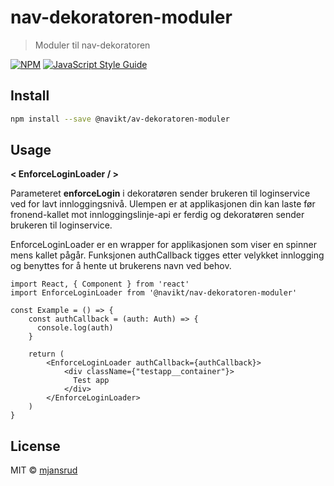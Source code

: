 # nav-dekoratoren-moduler

> Moduler til nav-dekoratoren

[![NPM](https://img.shields.io/npm/v/@navikt/nav-dekoratoren-moduler.svg)](https://www.npmjs.com/package/@navikt/nav-dekoratoren-moduler) [![JavaScript Style Guide](https://img.shields.io/badge/code_style-standard-brightgreen.svg)](https://standardjs.com)

## Install

```bash
npm install --save @navikt/av-dekoratoren-moduler
```

## Usage

**< EnforceLoginLoader / >**

Parameteret **enforceLogin** i dekoratøren sender brukeren til loginservice ved for lavt innloggingsnivå.
Ulempen er at applikasjonen din kan laste før fronend-kallet mot innloggingslinje-api er ferdig og dekoratøren sender brukeren til loginservice.

EnforceLoginLoader er en wrapper for applikasjonen som viser en spinner mens kallet pågår. Funksjonen authCallback tigges etter velykket innlogging og benyttes for å hente ut brukerens navn ved behov.
```tsx
import React, { Component } from 'react'
import EnforceLoginLoader from '@navikt/nav-dekoratoren-moduler'

const Example = () => {
    const authCallback = (auth: Auth) => {
      console.log(auth)
    }

    return (
        <EnforceLoginLoader authCallback={authCallback}>
            <div className={"testapp__container"}>
              Test app
            </div>
        </EnforceLoginLoader>
    )
}
```

## License

MIT © [mjansrud](https://github.com/mjansrud)
